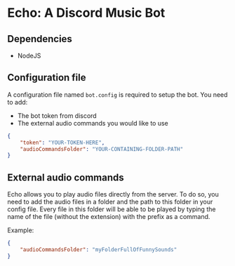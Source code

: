 # Echo: A Discord Music Bot

## Dependencies
- NodeJS

## Configuration file
A configuration file named `bot.config` is required to setup the bot. You need to add:
- The bot token from discord
- The external audio commands you would like to use

```json
{
	"token": "YOUR-TOKEN-HERE",
	"audioCommandsFolder": "YOUR-CONTAINING-FOLDER-PATH"
}
```

## External audio commands
Echo allows you to play audio files directly from the server. To do so, you need to add the audio files in a folder and the path to this folder in your config file. Every file in this folder will be able to be played by typing the name of the file (without the extension) with the prefix as a command.

Example:
```json
{
	"audioCommandsFolder": "myFolderFullOfFunnySounds"
}
```
